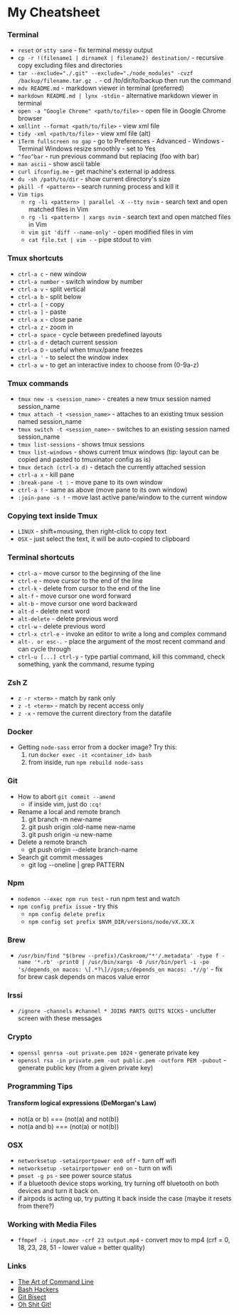 # My Cheatsheet

### Terminal

- `reset` or `stty sane` - fix terminal messy output
- `cp -r !(filename1 | dirnameX | filename2) destination/` - recursive copy
  excluding files and directories
- `tar --exclude="./.git" --exclude="./node_modules" -cvzf
  /backup/filename.tar.gz .` - cd /to/dir/to/backup then run the command
- `mdv README.md` - markdown viewer in terminal (preferred)
- `markdown README.md | lynx -stdin` - alternative markdown viewer in terminal
- `open -a "Google Chrome" <path/to/file>` - open file in Google Chrome browser
- `xmllint --format <path/to/file>` - view xml file
- `tidy -xml <path/to/file>` - view xml file (alt)
- `iTerm fullscreen no gap` - go to Preferences - Advanced - Windows - Terminal
  Windows resize smoothly - set to Yes
- `^foo^bar` - run previous command but replacing (foo with bar)
- `man ascii` - show ascii table
- `curl ifconfig.me` - get machine's external ip address
- `du -sh /path/to/dir` - show current directory's size
- `pkill -f <pattern>` - search running process and kill it
- `Vim tips`
    - `rg -li <pattern> | parallel -X --tty nvim` - search text and open
      matched files in Vim
    - `rg -li <pattern> | xargs nvim` - search text and open matched
      files in Vim
    - `vim git 'diff --name-only'` - open modified files in vim
    - `cat file.txt | vim -` - pipe stdout to vim

### Tmux shortcuts

- `ctrl-a c` - new window
- `ctrl-a number` - switch window by number
- `ctrl-a v` - split vertical
- `ctrl-a b` - split below
- `ctrl-a [` - copy
- `ctrl-a ]` - paste
- `ctrl-a x` - close pane
- `ctrl-a z` - zoom in
- `ctrl-a space` - cycle between predefined layouts
- `ctrl-a d` - detach current session
- `ctrl-a D` - useful when tmux/pane freezes
- `ctrl-a '` - to select the window index
- `ctrl-a w` - to get an interactive index to choose from (0-9a-z)

### Tmux commands

- `tmux new -s <session_name>` - creates a new tmux session named session_name
- `tmux attach -t <session_name>` - attaches to an existing tmux session named
  session_name
- `tmux switch -t <session_name>` - switches to an existing session named
  session_name
- `tmux list-sessions` - shows tmux sessions
- `tmux list-windows` - shows current tmux windows (tip: layout can be copied
  and pasted to tmuxinator config as is)
- `tmux detach (ctrl-a d)` - detach the currently attached session
- `ctrl-a x` - kill pane
- `:break-pane -t :` - move pane to its own window
- `ctrl-a !` - same as above (move pane to its own window)
- `:join-pane -s !` - move last active pane/window to the current window

### Copying text inside Tmux

- `LINUX` - shift+mousing, then right-click to copy text
- `OSX` - just select the text, it will be auto-copied to clipboard

### Terminal shortcuts

- `ctrl-a` - move cursor to the beginning of the line
- `ctrl-e` - move cursor to the end of the line
- `ctrl-k` - delete from cursor to the end of the line
- `alt-f` - move cursor one word forward
- `alt-b` - move cursor one word backward
- `alt-d` - delete next word
- `alt-delete` - delete previous word
- `ctrl-w` - delete previous word
- `ctrl-x ctrl-e` - invoke an editor to write a long and complex command
- `alt-. or esc-.` - place the argument of the most recent command and can
  cycle through
- `ctrl-u [...] ctrl-y` - type partial command, kill this command, check
  something, yank the command, resume typing

### Zsh Z

- `z -r <term>` - match by rank only
- `z -t <term>` - match by recent access only
- `z -x` - remove the current directory from the datafile

### Docker

- Getting `node-sass` error from a docker image? Try this:
    1. run `docker exec -it <container_id> bash`
    2. from inside, run `npm rebuild node-sass`

### Git

- How to abort `git commit --amend`
    - if inside vim, just do `:cq!`
- Rename a local and remote branch
    1. git branch -m new-name
    2. git push origin :old-name new-name
    3. git push origin -u new-name
- Delete a remote branch
    - git push origin --delete branch-name
- Search git commit messages
    - git log --oneline | grep PATTERN

### Npm

- `nodemon --exec npm run test` - run npm test and watch
- `npm config prefix issue` - try this
    - `npm config delete prefix`
    - `npm config set prefix $NVM_DIR/versions/node/vX.XX.X`

### Brew

- `/usr/bin/find "$(brew --prefix)/Caskroom/"*'/.metadata' -type f -name '*.rb' -print0 | /usr/bin/xargs -0 /usr/bin/perl -i -pe 's/depends_on macos: \[.*?\]//gsm;s/depends_on macos: .*//g'` - fix for brew cask depends on macos value error

### Irssi

- `/ignore -channels #channel * JOINS PARTS QUITS NICKS` - unclutter screen
  with these messages

### Crypto

- `openssl genrsa -out private.pem 1024` - generate private key
- `openssl rsa -in private.pem -out public.pem -outform PEM -pubout` - generate
  public key (from a given private key)

### Programming Tips

#### Transform logical expressions (DeMorgan's Law)

- not(a or b) === (not(a) and not(b))
- not(a and b) === (not(a) or not(b))

### OSX

- `networksetup -setairportpower en0 off` - turn off wifi
- `networksetup -setairportpower en0 on` - turn on wifi
- `pmset -g ps` - see power source status
- if a bluetooth device stops working, try turning off bluetooth on both
  devices and turn it back on.
- if airpods is acting up, try putting it back inside the case (maybe it resets
  from there?)


### Working with Media Files

- `ffmpef -i input.mov -crf 23 output.mp4` - convert mov to mp4 (crf = 0, 18, 23, 28, 51 - lower value = better quality)

### Links

- [The Art of Command Line](https://github.com/jlevy/the-art-of-command-line)
- [Bash Hackers](https://wiki.bash-hackers.org/)
- [Git Bisect](https://increment.com/open-source/more-productive-git/#i-am-bisect-and-so-can-you)
- [Oh Shit Git!](https://ohshitgit.com/)
